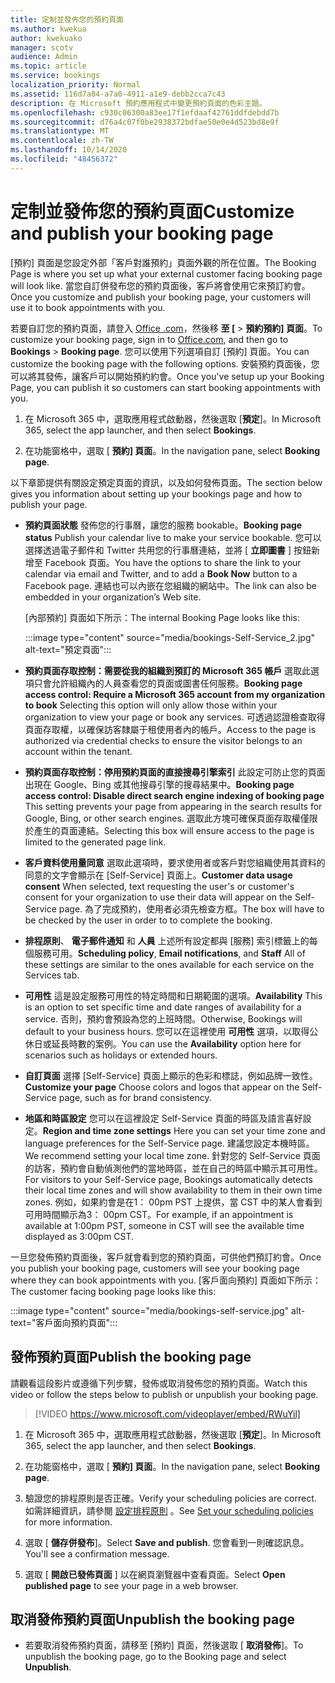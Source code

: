 ```yaml
---
title: 定制並發佈您的預約頁面
ms.author: kwekua
author: kwekuako
manager: scotv
audience: Admin
ms.topic: article
ms.service: bookings
localization_priority: Normal
ms.assetid: 116d7a84-a7a0-4911-a1e9-debb2cca7c43
description: 在 Microsoft 預約應用程式中變更預約頁面的色彩主題。
ms.openlocfilehash: c930c06300a83ee17f1efdaaf42761ddfdebdd7b
ms.sourcegitcommit: d76a4c07f0be2938372bdfae50e0e4d523bd8e9f
ms.translationtype: MT
ms.contentlocale: zh-TW
ms.lasthandoff: 10/14/2020
ms.locfileid: "48456372"
---
```

# <a name="customize-and-publish-your-booking-page"></a><span data-ttu-id="61486-103">定制並發佈您的預約頁面</span><span class="sxs-lookup"><span data-stu-id="61486-103">Customize and publish your booking page</span></span>

<span data-ttu-id="61486-104">[預約] 頁面是您設定外部「客戶對誰預約」頁面外觀的所在位置。</span><span class="sxs-lookup"><span data-stu-id="61486-104">The Booking Page is where you set up what your external customer facing booking page will look like.</span></span> <span data-ttu-id="61486-105">當您自訂併發布您的預約頁面後，客戶將會使用它來預訂約會。</span><span class="sxs-lookup"><span data-stu-id="61486-105">Once you customize and publish your booking page, your customers will use it to book appointments with you.</span></span>

<span data-ttu-id="61486-106">若要自訂您的預約頁面，請登入 [Office .com](https://office.com)，然後移 **至 [** \> **預約預約] 頁面**。</span><span class="sxs-lookup"><span data-stu-id="61486-106">To customize your booking page, sign in to [Office.com](https://office.com), and then go to **Bookings** \> **Booking page**.</span></span> <span data-ttu-id="61486-107">您可以使用下列選項自訂 [預約] 頁面。</span><span class="sxs-lookup"><span data-stu-id="61486-107">You can customize the booking page with the following options.</span></span> <span data-ttu-id="61486-108">安裝預約頁面後，您可以將其發佈，讓客戶可以開始預約約會。</span><span class="sxs-lookup"><span data-stu-id="61486-108">Once you've setup up your Booking Page, you can publish it so customers can start booking appointments with you.</span></span>

1. <span data-ttu-id="61486-109">在 Microsoft 365 中，選取應用程式啟動器，然後選取 [**預定**]。</span><span class="sxs-lookup"><span data-stu-id="61486-109">In Microsoft 365, select the app launcher, and then select **Bookings**.</span></span>

2. <span data-ttu-id="61486-110">在功能窗格中，選取 [ **預約] 頁面**。</span><span class="sxs-lookup"><span data-stu-id="61486-110">In the navigation pane, select **Booking page**.</span></span>

<span data-ttu-id="61486-111">以下章節提供有關設定預定頁面的資訊，以及如何發佈頁面。</span><span class="sxs-lookup"><span data-stu-id="61486-111">The section below gives you information about setting up your bookings page and how to publish your page.</span></span>

- <span data-ttu-id="61486-112">**預約頁面狀態** 發佈您的行事曆，讓您的服務 bookable。</span><span class="sxs-lookup"><span data-stu-id="61486-112">**Booking page status** Publish your calendar live to make your service bookable.</span></span> <span data-ttu-id="61486-113">您可以選擇透過電子郵件和 Twitter 共用您的行事曆連結，並將 [ **立即圖書** ] 按鈕新增至 Facebook 頁面。</span><span class="sxs-lookup"><span data-stu-id="61486-113">You have the options to share the link to your calendar via email and Twitter, and to add a **Book Now** button to a Facebook page.</span></span> <span data-ttu-id="61486-114">連結也可以內嵌在您組織的網站中。</span><span class="sxs-lookup"><span data-stu-id="61486-114">The link can also be embedded in your organization’s Web site.</span></span>

    <span data-ttu-id="61486-115">[內部預約] 頁面如下所示：</span><span class="sxs-lookup"><span data-stu-id="61486-115">The internal Booking Page looks like this:</span></span>

    :::image type="content" source="media/bookings-Self-Service_2.jpg" alt-text="預定頁面":::

- <span data-ttu-id="61486-117">**預約頁面存取控制：需要從我的組織到預訂的 Microsoft 365 帳戶** 選取此選項只會允許組織內的人員查看您的頁面或圖書任何服務。</span><span class="sxs-lookup"><span data-stu-id="61486-117">**Booking page access control: Require a Microsoft 365 account from my organization to book**  Selecting this option will only allow those within your organization to view your page or book any services.</span></span> <span data-ttu-id="61486-118">可透過認證檢查取得頁面存取權，以確保訪客隸屬于租使用者內的帳戶。</span><span class="sxs-lookup"><span data-stu-id="61486-118">Access to the page is authorized via credential checks to ensure the visitor belongs to an account within the tenant.</span></span>

- <span data-ttu-id="61486-119">**預約頁面存取控制：停用預約頁面的直接搜尋引擎索引** 此設定可防止您的頁面出現在 Google、Bing 或其他搜尋引擎的搜尋結果中。</span><span class="sxs-lookup"><span data-stu-id="61486-119">**Booking page access control: Disable direct search engine indexing of booking page** This setting prevents your page from appearing in the search results for Google, Bing, or other search engines.</span></span> <span data-ttu-id="61486-120">選取此方塊可確保頁面存取權僅限於產生的頁面連結。</span><span class="sxs-lookup"><span data-stu-id="61486-120">Selecting this box will ensure access to the page is limited to the generated page link.</span></span>

- <span data-ttu-id="61486-121">**客戶資料使用量同意** 選取此選項時，要求使用者或客戶對您組織使用其資料的同意的文字會顯示在 [Self-Service] 頁面上。</span><span class="sxs-lookup"><span data-stu-id="61486-121">**Customer data usage consent** When selected, text requesting the user's or customer's consent for your organization to use their data will appear on the Self-Service page.</span></span> <span data-ttu-id="61486-122">為了完成預約，使用者必須先檢查方框。</span><span class="sxs-lookup"><span data-stu-id="61486-122">The box will have to be checked by the user in order to to complete the booking.</span></span>

- <span data-ttu-id="61486-123">**排程原則**、 **電子郵件通知** 和 **人員** 上述所有設定都與 [服務] 索引標籤上的每個服務可用。</span><span class="sxs-lookup"><span data-stu-id="61486-123">**Scheduling policy**, **Email notifications**, and **Staff** All of these settings are similar to the ones available for each service on the Services tab.</span></span>

- <span data-ttu-id="61486-124">**可用性** 這是設定服務可用性的特定時間和日期範圍的選項。</span><span class="sxs-lookup"><span data-stu-id="61486-124">**Availability** This is an option to set specific time and date ranges of availability for a service.</span></span> <span data-ttu-id="61486-125">否則，預約會預設為您的上班時間。</span><span class="sxs-lookup"><span data-stu-id="61486-125">Otherwise, Bookings will default to your business hours.</span></span> <span data-ttu-id="61486-126">您可以在這裡使用 **可用性** 選項，以取得公休日或延長時數的案例。</span><span class="sxs-lookup"><span data-stu-id="61486-126">You can use the **Availability** option here for scenarios such as holidays or extended hours.</span></span>

- <span data-ttu-id="61486-127">**自訂頁面** 選擇 [Self-Service] 頁面上顯示的色彩和標誌，例如品牌一致性。</span><span class="sxs-lookup"><span data-stu-id="61486-127">**Customize your page** Choose colors and logos that appear on the Self-Service page, such as for brand consistency.</span></span>

- <span data-ttu-id="61486-128">**地區和時區設定** 您可以在這裡設定 Self-Service 頁面的時區及語言喜好設定。</span><span class="sxs-lookup"><span data-stu-id="61486-128">**Region and time zone settings** Here you can set your time zone and language preferences for the Self-Service page.</span></span> <span data-ttu-id="61486-129">建議您設定本機時區。</span><span class="sxs-lookup"><span data-stu-id="61486-129">We recommend setting your local time zone.</span></span> <span data-ttu-id="61486-130">針對您的 Self-Service 頁面的訪客，預約會自動偵測他們的當地時區，並在自己的時區中顯示其可用性。</span><span class="sxs-lookup"><span data-stu-id="61486-130">For visitors to your Self-Service page, Bookings automatically detects their local time zones and will show availability to them in their own time zones.</span></span> <span data-ttu-id="61486-131">例如，如果約會是在1： 00pm PST 上提供，當 CST 中的某人會看到可用時間顯示為3： 00pm CST。</span><span class="sxs-lookup"><span data-stu-id="61486-131">For example, if an appointment is available at 1:00pm PST, someone in CST will see the available time displayed as 3:00pm CST.</span></span>

<span data-ttu-id="61486-132">一旦您發佈預約頁面後，客戶就會看到您的預約頁面，可供他們預訂約會。</span><span class="sxs-lookup"><span data-stu-id="61486-132">Once you publish your booking page, customers will see your booking page where they can book appointments with you.</span></span> <span data-ttu-id="61486-133">[客戶面向預約] 頁面如下所示：</span><span class="sxs-lookup"><span data-stu-id="61486-133">The customer facing booking page looks like this:</span></span>

:::image type="content" source="media/bookings-self-service.jpg" alt-text="客戶面向預約頁面":::

## <a name="publish-the-booking-page"></a><span data-ttu-id="61486-135">發佈預約頁面</span><span class="sxs-lookup"><span data-stu-id="61486-135">Publish the booking page</span></span>

<span data-ttu-id="61486-136">請觀看這段影片或遵循下列步驟，發佈或取消發佈您的預約頁面。</span><span class="sxs-lookup"><span data-stu-id="61486-136">Watch this video or follow the steps below to publish or unpublish your booking page.</span></span>

> [!VIDEO https://www.microsoft.com/videoplayer/embed/RWuYil]

1. <span data-ttu-id="61486-137">在 Microsoft 365 中，選取應用程式啟動器，然後選取 [**預定**]。</span><span class="sxs-lookup"><span data-stu-id="61486-137">In Microsoft 365, select the app launcher, and then select **Bookings**.</span></span>

1. <span data-ttu-id="61486-138">在功能窗格中，選取 [ **預約] 頁面**。</span><span class="sxs-lookup"><span data-stu-id="61486-138">In the navigation pane, select **Booking page**.</span></span>

1. <span data-ttu-id="61486-139">驗證您的排程原則是否正確。</span><span class="sxs-lookup"><span data-stu-id="61486-139">Verify your scheduling policies are correct.</span></span> <span data-ttu-id="61486-140">如需詳細資訊，請參閱 [設定排程原則](set-scheduling-policies.md) 。</span><span class="sxs-lookup"><span data-stu-id="61486-140">See [Set your scheduling policies](set-scheduling-policies.md) for more information.</span></span>

1. <span data-ttu-id="61486-141">選取 [ **儲存併發布**]。</span><span class="sxs-lookup"><span data-stu-id="61486-141">Select **Save and publish**.</span></span> <span data-ttu-id="61486-142">您會看到一則確認訊息。</span><span class="sxs-lookup"><span data-stu-id="61486-142">You'll see a confirmation message.</span></span>

1. <span data-ttu-id="61486-143">選取 [ **開啟已發佈頁面** ] 以在網頁瀏覽器中查看頁面。</span><span class="sxs-lookup"><span data-stu-id="61486-143">Select **Open published page** to see your page in a web browser.</span></span>

## <a name="unpublish-the-booking-page"></a><span data-ttu-id="61486-144">取消發佈預約頁面</span><span class="sxs-lookup"><span data-stu-id="61486-144">Unpublish the booking page</span></span>

 - <span data-ttu-id="61486-145">若要取消發佈預約頁面，請移至 [預約] 頁面，然後選取 [ **取消發佈**]。</span><span class="sxs-lookup"><span data-stu-id="61486-145">To unpublish the booking page, go to the Booking page and select **Unpublish**.</span></span>
